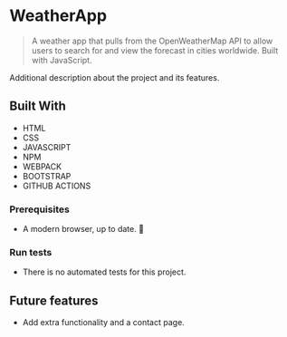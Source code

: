 
# WeatherApp

>  A weather app that pulls from the OpenWeatherMap API to allow users to search for and view the forecast in cities worldwide. Built with JavaScript.

Additional description about the project and its features.

## Built With

- HTML 
- CSS
- JAVASCRIPT
- NPM
- WEBPACK
- BOOTSTRAP
- GITHUB ACTIONS

### Prerequisites

- A modern browser, up to date.  :muscle:

### Run tests

- There is no automated tests for this project.

## Future features

- Add extra functionality and a contact page.




